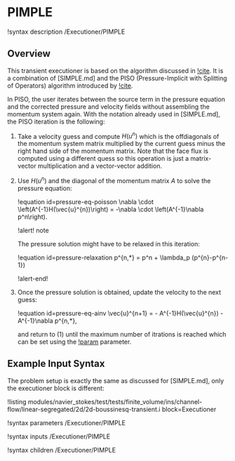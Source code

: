 # PIMPLE

!syntax description /Executioner/PIMPLE

## Overview

This transient executioner is based on the algorithm discussed in [!cite](greenshieldsweller2022).
It is a combination of [SIMPLE.md] and the PISO (Pressure-Implicit with Splitting of Operators)
algorithm introduced by [!cite](issa1986solution).

In PISO, the user iterates between the source term in the pressure equation and the corrected pressure
and velocity fields without assembling the momentum system again. With the notation
already used in [SIMPLE.md], the PISO iteration is the following:

1. Take a velocity guess and compute $H(u^n)$ which is the offdiagonals of the momentum system matrix multiplied by
   the current guess minus the right hand side of the momentum matrix. Note that the face flux is computed using
   a different quess so this operation is just a matrix-vector multiplication and a vector-vector addition.
2. Use $H(u^n)$ and the diagonal of the momentum matrix $A$ to solve the pressure equation:

   !equation id=pressure-eq-poisson
   \nabla \cdot \left(A^{-1}H(\vec{u}^{n})\right) = -\nabla \cdot \left(A^{-1}\nabla p^n\right).

   !alert! note

   The pressure solution might have to be relaxed in this iteration:

   !equation id=pressure-relaxation
    p^{n,*} = p^n + \lambda_p (p^{n}-p^{n-1})

   !alert-end!

3. Once the pressure solution is obtained, update the velocity to the next guess:

   !equation id=pressure-eq-ainv
   \vec{u}^{n+1} = - A^{-1}H(\vec{u}^{n}) -A^{-1}\nabla p^{n,*},

   and return to (1) until the maximum number of itrations is reached which can be set
   using the [!param](Executioners/PIMPLE/num_piso_iterations) parameter.

## Example Input Syntax

The problem setup is exactly the same as discussed for [SIMPLE.md], only the executioner
block is different:

!listing modules/navier_stokes/test/tests/finite_volume/ins/channel-flow/linear-segregated/2d/2d-boussinesq-transient.i block=Executioner

!syntax parameters /Executioner/PIMPLE

!syntax inputs /Executioner/PIMPLE

!syntax children /Executioner/PIMPLE
